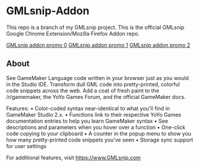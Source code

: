 # GMLsnip-Addon

This repo is a branch of my GMLsnip project. This is the official GMLsnip Google Chrome Extension/Mozilla Firefox Addon repo.

[GMLsnip addon promo 0](https://github.com/zbanack/GMLsnip-Addon/blob/master/promo/img0.png?raw=true)
[GMLsnip addon promo 1](https://github.com/zbanack/GMLsnip-Addon/blob/master/promo/img1.png?raw=true)
[GMLsnip addon promo 2](https://github.com/zbanack/GMLsnip-Addon/blob/master/promo/img2.png?raw=true)


## About

See GameMaker Language code written in your browser just as you would in the Studio IDE. Transform dull GML code into pretty-printed, colorful code snippets across the web. Add a coat of fresh paint to the /r/gamemaker, the YoYo Games Forum, and the official GameMaker docs.

Features:
• Color-coded syntax near-identical to what you'll find in GameMaker Studio 2.x.
• Functions link to their respective YoYo Games documentation entries to help you learn GameMaker syntax
• See descriptions and parameters when you hover over a function
• One-click code copying to your clipboard
• A counter in the popup menu to show you how many pretty-printed code snippets you've seen
• Storage sync support for user settings

For additional features, visit https://www.GMLsnip.com
